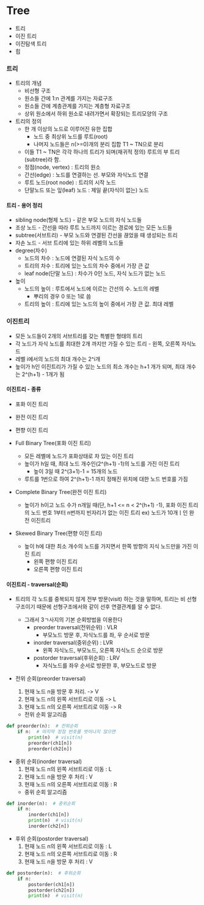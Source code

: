 # Tree
- 트리
- 이진 트리
- 이진탐색 트리
- 힙

### 트리
- 트리의 개념
  - 비선형 구조
  - 원소들 간에 1:n 관계를 가지는 자료구조
  - 원소들 간에 계층관계를 가지는 계층형 자료구조
  - 상위 원소에서 하위 원소로 내려가면서 확장되는 트리모양의 구조
- 트리의 정의
  - 한 개 이상의 노드로 이루어진 유한 집합
    - 노드 중 최상위 노드를 루트(root)
    - 나머지 노드들은 n(>=0)개의 분리 집합 T1 ~ TN으로 분리
  - 이들 T1 ~ TN은 각각 하나의 트리가 되며(재귀적 정의) 루트의 부 트리(subtree)라 함.
  - 정점(node, vertex) : 트리의 원소
  - 간선(edge) : 노드를 연결하는 선. 부모와 자식노드 연결
  - 루트 노드(root node) : 트리의 시작 노드
  - 단말노드 또는 잎(leaf) 노드 : 제일 끝(자식이 없는) 노드
#### 트리 - 용어 정리
- sibling node(형제 노드) - 같은 부모 노드의 자식 노드들
- 조상 노드 - 간선을 따라 루트 노드까지 이르는 경로에 있는 모든 노드들
- subtree(서브트리) - 부모 노드와 연결된 간선을 끊었을 때 생성되는 트리
- 자손 노드 - 서브 트리에 있는 하위 레벨의 노드들
- degree(차수)
  - 노드의 차수 : 노드에 연결된 자식 노드의 수
  - 트리의 차수 : 트리에 있는 노드의 차수 중에서 가장 큰 값
  - leaf node(단말 노드) : 차수가 0인 노드, 자식 노드가 없는 노드
- 높이
  - 노드의 높이 : 루트에서 노드에 이르는 간선의 수. 노드의 레벨
    - 뿌리의 경우 0 또는 1로 씀
  - 트리의 높이 : 트리에 있는 노드의 높이 중에서 가장 큰 값. 최대 레벨

### 이진트리
- 모든 노드들이 2개의 서브트리를 갖는 특별한 형태의 트리
- 각 노드가 자식 노드를 최대한 2개 까지만 가질 수 있는 트리 - 왼쪽, 오른쪽 자식노드
- 레벨 i에서의 노드의 최대 개수는 2^i개
- 높이가 h인 이진트리가 가질 수 있는 노드의 최소 개수는 h+1 개가 되며, 최대 개수는 2^(h+1) - 1개가 됨

#### 이진트리 - 종류
- 포화 이진 트리
- 완전 이진 트리
- 편향 이진 트리

- Full Binary Tree(포화 이진 트리)
  - 모든 레벨에 노드가 포화상태로 차 있는 이진 트리
  - 높이가 h일 때, 최대 노드 개수인(2^(h+1) -1)의 노드를 가진 이진 트리
    - 높이 3일 때 2^(3+1)-1 = 15개의 노드
  - 루트를 1번으로 하여 2^(h+1)-1 까지 정해진 위치에 대한 노드 번호를 가짐

- Complete Binary Tree(완전 이진 트리)
  - 높이가 h이고 노드 수가 n개일 때(단, h+1 <= n < 2^(h+1) -1), 포화 이진 트리의 노드 번호 1부터 n번까지 빈자리가 없는 이진 트리 ex) 노드가 10개ㅣ인 완전 이진트리

- Skewed Binary Tree(편향 이진 트리)
  - 높이 h에 대한 최소 개수의 노드를 가지면서 한쪽 방향의 지식 노드만을 가진 이진 트리
    - 왼쪽 편향 이진 트리
    - 오른쪽 편향 이진 트리

#### 이진트리 - traversal(순회)
- 트리의 각 노드를 중복되지 않게 전부 방문(visit) 하는 것을 말하며, 트리는 비 선형 구조이기 때문에 선형구조에서와 같이 선후 연결관계를 알 수 없다.
  - 그래서 3ㄱ사지의 기본 순회방법을 이용한다
    - preorder traversal(전위순위) : VLR
      - 부모노드 방문 후, 자식노드를 좌, 우 순서로 방문
    - inorder traversal(중위순위) : LVR
      - 왼쪽 자식노드, 부모노드, 오른쪽 자식노드 순으로 방문
    - postorder traversal(후위순회) : LRV
      - 자식노드를 좌우 순서로 방문한 후, 부모노드로 방문

- 전위 순회(preorder traversal)
  1. 현재 노드 n을 방문 후 처리. -> V
  2. 현재 노드 n의 왼쪽 서브트리로 이동 -> L
  3. 현재 노드 n의 오른쪽 서브트리로 이동 -> R
  - 전위 순회 알고리즘
```python
def preorder(n):  # 전위순회
    if n:  # 마지막 정점 번호를 벗어나지 않으면
        print(n)  # visit(n)
        preorder(ch1[n])
        preorder(ch2[n])
```

- 중위 순회(inorder traversal)
  1. 현재 노드 n의 왼쪽 서브트리로 이동 : L
  2. 현재 노드 n을 방문 후 처리 : V
  3. 현재 노드 n의 오른쪽 서브트리로 이동 : R
  - 중위 순회 알고리즘
```python
def inorder(n):  # 중위순회
    if n:
        inorder(ch1[n])
        print(n)  # visit(n)
        inorder(ch2[n])
```

- 후위 순회(postorder traversal)
  1. 현재 노드 n의 왼쪽 서브트리로 이동 : L
  2. 현재 노드 n의 오른쪽 서브트리로 이동 : R
  3. 현재 노드 n을 방문 후 처리 : V
```python
def postorder(n):  # 후위순회
    if n:
        postorder(ch1[n])
        postorder(ch2[n])
        print(n)  # visit(n)
```